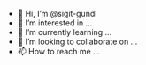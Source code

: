 - 👋 Hi, I’m @sigit-gundl
- 👀 I’m interested in ...
- 🌱 I’m currently learning ...
- 💞️ I’m looking to collaborate on ...
- 📫 How to reach me ...

<!---
sigit-gundl/sigit-gundl is a ✨ special ✨ repository because its `README.md` (this file) appears on your GitHub profile.
You can click the Preview link to take a look at your changes.
--->
